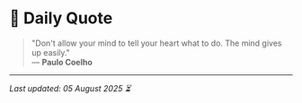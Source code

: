 # 📜 Daily Quote

> "Don't allow your mind to tell your heart what to do. The mind gives up easily."  
> — **Paulo Coelho**

---

_Last updated: 05 August 2025 ⏳_
